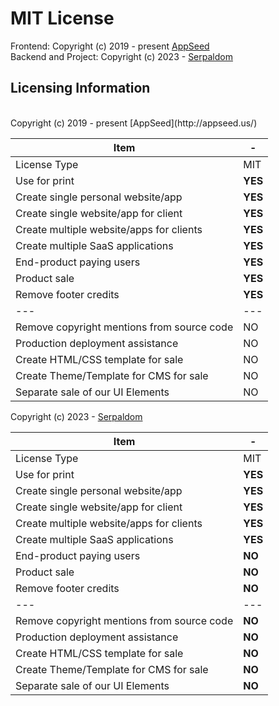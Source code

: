 # MIT License

Frontend: Copyright (c) 2019 - present [AppSeed](http://appseed.us/)<br>
Backend and Project: Copyright (c) 2023 - [Serpaldom](https://github.com/serpaldom)
<br />

## Licensing Information

<br />
Copyright (c) 2019 - present [AppSeed](http://appseed.us/)

| Item | - |
| ---------------------------------- | --- |
| License Type | MIT  |
| Use for print | **YES** |
| Create single personal website/app | **YES** |
| Create single website/app for client | **YES** |
| Create multiple website/apps for clients | **YES** |
| Create multiple SaaS applications | **YES** |
| End-product paying users | **YES** |
| Product sale | **YES** |
| Remove footer credits | **YES** |
| --- | --- |
| Remove copyright mentions from source code | NO |
| Production deployment assistance | NO |
| Create HTML/CSS template for sale | NO |
| Create Theme/Template for CMS for sale | NO |
| Separate sale of our UI Elements | NO |

Copyright (c) 2023 - [Serpaldom](https://github.com/serpaldom)

| Item | - |
| ---------------------------------- | --- |
| License Type | MIT  |
| Use for print | **YES** |
| Create single personal website/app | **YES** |
| Create single website/app for client | **YES** |
| Create multiple website/apps for clients | **YES** |
| Create multiple SaaS applications | **YES** |
| End-product paying users | **NO** |
| Product sale | **NO** |
| Remove footer credits | **NO** |
| --- | --- |
| Remove copyright mentions from source code | **NO** |
| Production deployment assistance | **NO** |
| Create HTML/CSS template for sale | **NO** |
| Create Theme/Template for CMS for sale | **NO** |
| Separate sale of our UI Elements | **NO** |
<br />
